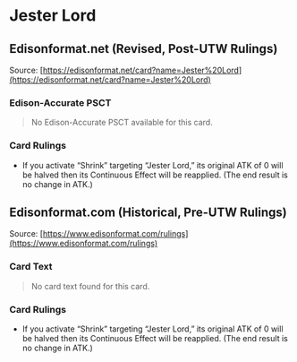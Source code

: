 # Jester Lord

## Edisonformat.net (Revised, Post-UTW Rulings)

Source: [https://edisonformat.net/card?name=Jester%20Lord](https://edisonformat.net/card?name=Jester%20Lord)

### Edison-Accurate PSCT

> No Edison-Accurate PSCT available for this card.

### Card Rulings

*   If you activate “Shrink” targeting “Jester Lord,” its original ATK of 0 will be halved then its Continuous Effect will be reapplied. (The end result is no change in ATK.)


## Edisonformat.com (Historical, Pre-UTW Rulings)

Source: [https://www.edisonformat.com/rulings](https://www.edisonformat.com/rulings)

### Card Text

> No card text found for this card.

### Card Rulings

*   If you activate “Shrink” targeting “Jester Lord,” its original ATK of 0 will be halved then its Continuous Effect will be reapplied. (The end result is no change in ATK.)


